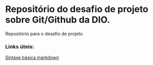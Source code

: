 # Repositório do desafio de projeto sobre Git/Github da DIO.
Repositório para o desafio de projeto

### Links úteis:
[Sintaxe básica markdown](https://www.markdownguide.org/basic-syntax/)
